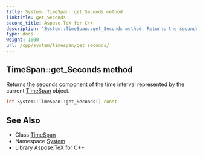 ```yaml
---
title: System::TimeSpan::get_Seconds method
linktitle: get_Seconds
second_title: Aspose.TeX for C++
description: 'System::TimeSpan::get_Seconds method. Returns the seconds component of the time interval represented by the current TimeSpan object in C++.'
type: docs
weight: 1000
url: /cpp/system/timespan/get_seconds/
---
```

## TimeSpan::get_Seconds method


Returns the seconds component of the time interval represented by the current [TimeSpan](../) object.

```cpp
int System::TimeSpan::get_Seconds() const
```

## See Also

* Class [TimeSpan](../)
* Namespace [System](../../)
* Library [Aspose.TeX for C++](../../../)

